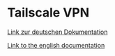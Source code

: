# Tailscale VPN
[Link zur deutschen Dokumentation](https://www.symcon.de/de/service/dokumentation/modulreferenz/tailscale-vpn)

[Link to the english documentation](https://www.symcon.de/en/service/documentation/module-reference/tailscale-vpn/)
